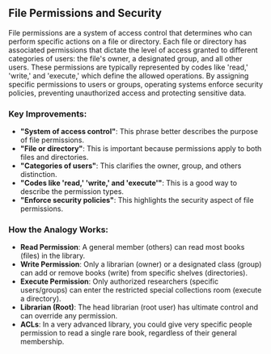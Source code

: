 <h2>File Permissions and Security</h2>

<p>File permissions are a system of access control that determines who can perform specific actions on a file or directory. Each file or directory has associated permissions that dictate the level of access granted to different categories of users: the file's owner, a designated group, and all other users. These permissions are typically represented by codes like 'read,' 'write,' and 'execute,' which define the allowed operations. By assigning specific permissions to users or groups, operating systems enforce security policies, preventing unauthorized access and protecting sensitive data.</p>

<h3>Key Improvements:</h3>

<ul>
  <li><strong>"System of access control"</strong>: This phrase better describes the purpose of file permissions.</li>
  <li><strong>"File or directory"</strong>: This is important because permissions apply to both files and directories.</li>
  <li><strong>"Categories of users"</strong>: This clarifies the owner, group, and others distinction.</li>
  <li><strong>"Codes like 'read,' 'write,' and 'execute'"</strong>: This is a good way to describe the permission types.</li>
  <li><strong>"Enforce security policies"</strong>: This highlights the security aspect of file permissions.</li>
</ul>

<h3>How the Analogy Works:</h3>

<ul>
  <li><strong>Read Permission</strong>: A general member (others) can read most books (files) in the library.</li>
  <li><strong>Write Permission</strong>: Only a librarian (owner) or a designated class (group) can add or remove books (write) from specific shelves (directories).</li>
  <li><strong>Execute Permission</strong>: Only authorized researchers (specific users/groups) can enter the restricted special collections room (execute a directory).</li>
  <li><strong>Librarian (Root)</strong>: The head librarian (root user) has ultimate control and can override any permission.</li>
  <li><strong>ACLs</strong>: In a very advanced library, you could give very specific people permission to read a single rare book, regardless of their general membership.</li>
</ul>